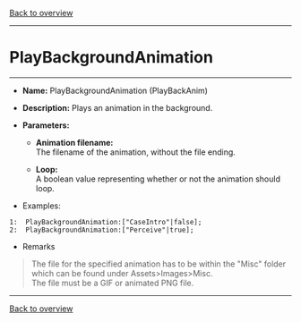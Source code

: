[Back to overview](index.md)

---
# PlayBackgroundAnimation
---
- **Name:** PlayBackgroundAnimation (PlayBackAnim)
- **Description:** Plays an animation in the background.
- **Parameters:**
  - **Animation filename:**  
    The filename of the animation, without the file ending.

  - **Loop:**  
    A boolean value representing whether or not the animation should loop.

- Examples:
```
1:  PlayBackgroundAnimation:["CaseIntro"|false];
2:  PlayBackgroundAnimation:["Perceive"|true];
```

- Remarks
>The file for the specified animation has to be within the "Misc" folder which can be found under Assets>Images>Misc.  
The file must be a GIF or animated PNG file.

---
[Back to overview](index.md)